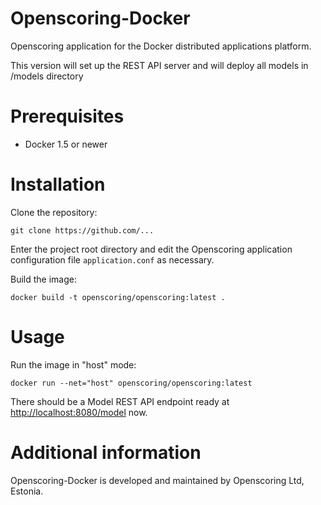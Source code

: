 Openscoring-Docker
==================

Openscoring application for the Docker distributed applications platform.

This version will set up the REST API server and will deploy all models in /models directory

# Prerequisites #

* Docker 1.5 or newer

# Installation #

Clone the repository:

```
git clone https://github.com/...
```

Enter the project root directory and edit the Openscoring application configuration file `application.conf` as necessary.

Build the image:

```
docker build -t openscoring/openscoring:latest .
```

# Usage #

Run the image in "host" mode:

```
docker run --net="host" openscoring/openscoring:latest
```

There should be a Model REST API endpoint ready at [http://localhost:8080/model](http://localhost:8080/model) now.

# Additional information #

Openscoring-Docker is developed and maintained by Openscoring Ltd, Estonia.
